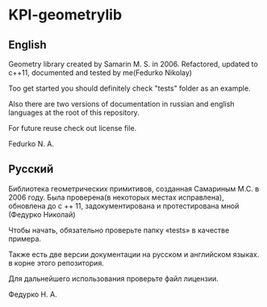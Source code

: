 # KPI-geometrylib

## English

Geometry library created by Samarin M. S. in 2006. 
Refactored, updated to c++11, documented and tested  by me(Fedurko Nikolay)

Too get started you should definitely check "tests" folder as an example.

Also there are two versions of documentation in russian and english languages
at the root of this repository. 

For future reuse check out license file.

Fedurko N. A.

## Русский

Библиотека геометрических примитивов, созданная Самариным М.С. в 2006 году.
Была проверена(в некоторых местах исправлена), обновлена до c ++ 11, 
задокументирована и протестирована мной (Федурко Николай)

Чтобы начать, обязательно проверьте папку «tests» в качестве примера.

Также есть две версии документации на русском и английском языках.
в корне этого репозитория.

Для дальнейшего использования проверьте файл лицензии.

Федурко Н. А.